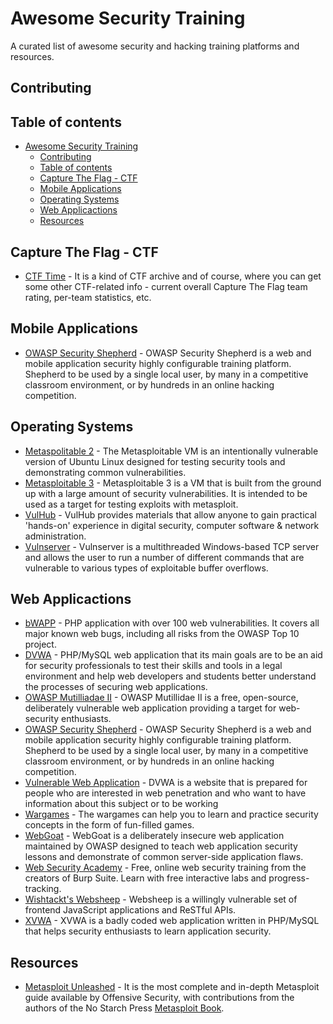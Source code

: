 # Awesome Security Training
A curated list of awesome security and hacking training platforms and resources. 

## Contributing

## Table of contents

- [Awesome Security Training](#awesome-security-training)
  - [Contributing](#contributing)
  - [Table of contents](#table-of-contents)
  - [Capture The Flag - CTF](#capture-the-flag---ctf)
  - [Mobile Applications](#mobile-applications)
  - [Operating Systems](#operating-systems)
  - [Web Applicactions](#web-applicactions)
  - [Resources](#resources)


## Capture The Flag - CTF

* [CTF Time](https://ctftime.org/) - It is a kind of CTF archive and of course, where you can get some other CTF-related info - current overall Capture The Flag team rating, per-team statistics, etc.

## Mobile Applications

* [OWASP Security Shepherd](https://owasp.org/www-project-security-shepherd/) - OWASP Security Shepherd is a web and mobile application security highly configurable training platform. Shepherd to be used by a single local user, by many in a competitive classroom environment, or by hundreds in an online hacking competition.

## Operating Systems

* [Metaspolitable 2](https://docs.rapid7.com/metasploit/metasploitable-2-exploitability-guide/) - The Metasploitable VM is an intentionally vulnerable version of Ubuntu Linux designed for testing security tools and demonstrating common vulnerabilities.
* [Metasploitable 3](https://github.com/rapid7/metasploitable3) - Metasploitable 3 is a VM that is built from the ground up with a large amount of security vulnerabilities. It is intended to be used as a target for testing exploits with metasploit.
* [VulHub](https://www.vulnhub.com/) - VulHub provides materials that allow anyone to gain practical 'hands-on' experience in digital security, computer software & network administration.
* [Vulnserver](https://thegreycorner.com/vulnserver.html) - Vulnserver is a multithreaded Windows-based TCP server and allows the user to run a number of different commands that are vulnerable to various types of exploitable buffer overflows.

## Web Applicactions 

* [bWAPP](http://www.itsecgames.com/) - PHP application with over 100 web vulnerabilities. It covers all major known web bugs, including all risks from the OWASP Top 10 project.
* [DVWA](https://dvwa.co.uk/) - PHP/MySQL web application that its main goals are to be an aid for security professionals to test their skills and tools in a legal environment and help web developers and students better understand the processes of securing web applications.
* [OWASP Mutilliadae II](https://github.com/webpwnized/mutillidae) - OWASP Mutillidae II is a free, open-source, deliberately vulnerable web application providing a target for web-security enthusiasts. 
* [OWASP Security Shepherd](https://owasp.org/www-project-security-shepherd/) - OWASP Security Shepherd is a web and mobile application security highly configurable training platform. Shepherd to be used by a single local user, by many in a competitive classroom environment, or by hundreds in an online hacking competition.
* [Vulnerable Web Application](https://github.com/OWASP/Vulnerable-Web-Application) - DVWA is a website that is prepared for people who are interested in web penetration and who want to have information about this subject or to be working
* [Wargames](https://overthewire.org/wargames/) - The wargames can help you to learn and practice security concepts in the form of fun-filled games.
* [WebGoat](https://github.com/WebGoat/WebGoat) - WebGoat is a deliberately insecure web application maintained by OWASP designed to teach web application security lessons and demonstrate of common server-side application flaws.
* [Web Security Academy](https://portswigger.net/web-security) - Free, online web security training from the creators of Burp Suite. Learn with free interactive labs and progress-tracking.
* [Wishtackt's Websheep](https://github.com/wishtack/wishtack-websheep) - Websheep is a willingly vulnerable set of frontend JavaScript applications and ReSTful APIs.
* [XVWA](https://github.com/s4n7h0/xvwa) - XVWA is a badly coded web application written in PHP/MySQL that helps security enthusiasts to learn application security.

## Resources

* [Metasploit Unleashed](https://www.offensive-security.com/metasploit-unleashed/) - It is the most complete and in-depth Metasploit guide available by Offensive Security, with contributions from the authors of the No Starch Press [Metasploit Book](https://nostarch.com/metasploit). 